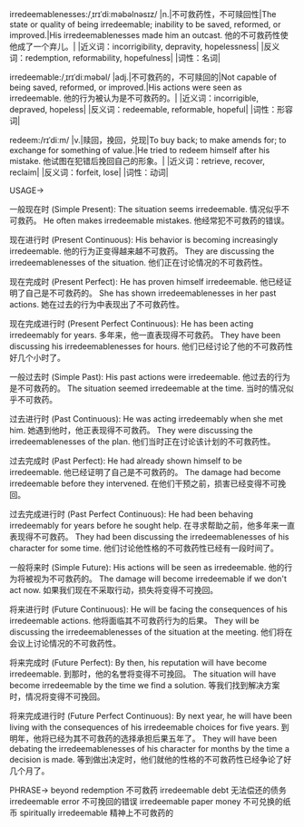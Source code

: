 irredeemablenesses:/ˌɪrɪˈdiːməbəlnəsɪz/
|n.|不可救药性，不可赎回性|The state or quality of being irredeemable; inability to be saved, reformed, or improved.|His irredeemablenesses made him an outcast. 他的不可救药性使他成了一个弃儿。|
|近义词：incorrigibility, depravity, hopelessness|
|反义词：redemption, reformability, hopefulness|
|词性：名词|

irredeemable:/ˌɪrɪˈdiːməbəl/
|adj.|不可救药的，不可赎回的|Not capable of being saved, reformed, or improved.|His actions were seen as irredeemable. 他的行为被认为是不可救药的。|
|近义词：incorrigible, depraved, hopeless|
|反义词：redeemable, reformable, hopeful|
|词性：形容词|


redeem:/rɪˈdiːm/
|v.|赎回，挽回，兑现|To buy back; to make amends for; to exchange for something of value.|He tried to redeem himself after his mistake. 他试图在犯错后挽回自己的形象。|
|近义词：retrieve, recover, reclaim|
|反义词：forfeit, lose|
|词性：动词|


USAGE->

一般现在时 (Simple Present):
The situation seems irredeemable.  情况似乎不可救药。
He often makes irredeemable mistakes. 他经常犯不可救药的错误。


现在进行时 (Present Continuous):
His behavior is becoming increasingly irredeemable. 他的行为正变得越来越不可救药。
They are discussing the irredeemablenesses of the situation. 他们正在讨论情况的不可救药性。


现在完成时 (Present Perfect):
He has proven himself irredeemable. 他已经证明了自己是不可救药的。
She has shown irredeemablenesses in her past actions. 她在过去的行为中表现出了不可救药性。


现在完成进行时 (Present Perfect Continuous):
He has been acting irredeemably for years. 多年来，他一直表现得不可救药。
They have been discussing his irredeemablenesses for hours. 他们已经讨论了他的不可救药性好几个小时了。


一般过去时 (Simple Past):
His past actions were irredeemable. 他过去的行为是不可救药的。
The situation seemed irredeemable at the time. 当时的情况似乎不可救药。


过去进行时 (Past Continuous):
He was acting irredeemably when she met him.  她遇到他时，他正表现得不可救药。
They were discussing the irredeemablenesses of the plan. 他们当时正在讨论该计划的不可救药性。


过去完成时 (Past Perfect):
He had already shown himself to be irredeemable. 他已经证明了自己是不可救药的。
The damage had become irredeemable before they intervened. 在他们干预之前，损害已经变得不可挽回。


过去完成进行时 (Past Perfect Continuous):
He had been behaving irredeemably for years before he sought help. 在寻求帮助之前，他多年来一直表现得不可救药。
They had been discussing the irredeemablenesses of his character for some time. 他们讨论他性格的不可救药性已经有一段时间了。


一般将来时 (Simple Future):
His actions will be seen as irredeemable. 他的行为将被视为不可救药的。
The damage will become irredeemable if we don't act now. 如果我们现在不采取行动，损失将变得不可挽回。


将来进行时 (Future Continuous):
He will be facing the consequences of his irredeemable actions. 他将面临其不可救药行为的后果。
They will be discussing the irredeemablenesses of the situation at the meeting. 他们将在会议上讨论情况的不可救药性。


将来完成时 (Future Perfect):
By then, his reputation will have become irredeemable. 到那时，他的名誉将变得不可挽回。
The situation will have become irredeemable by the time we find a solution. 等我们找到解决方案时，情况将变得不可挽回。


将来完成进行时 (Future Perfect Continuous):
By next year, he will have been living with the consequences of his irredeemable choices for five years. 到明年，他将已经为其不可救药的选择承担后果五年了。
They will have been debating the irredeemablenesses of his character for months by the time a decision is made. 等到做出决定时，他们就他的性格的不可救药性已经争论了好几个月了。



PHRASE->
beyond redemption  不可救药
irredeemable debt  无法偿还的债务
irredeemable error  不可挽回的错误
irredeemable paper money  不可兑换的纸币
spiritually irredeemable  精神上不可救药的
